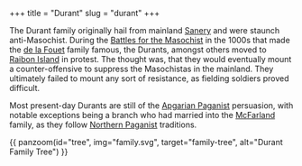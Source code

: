 +++
title = "Durant"
slug = "durant"
+++

The Durant family originally hail from mainland [Sanery](@/locations/sanery.md)
and were staunch anti-Masochist. During the [Battles for the Masochist](@/events/battles-for-the-masochist.md) in the 1000s that made the [de la Fouet](@/families/de-la-fouet.md) 
family famous, the Durants, amongst others moved to 
[Raibon Island](@/locations/raibon-island.md) in protest. The thought was, that
they would eventually mount a counter-offensive to suppress the Masochistas in 
the mainland. They ultimately failed to mount any sort of resistance, as fielding
soldiers proved difficult.

Most present-day Durants are still of the [Apgarian Paganist](@/religions/apgarian-paganism.md) persuasion, with notable exceptions being a branch who
had married into the [McFarland](@/families/mcfarland/index.md) family, as they follow 
[Northern Paganist](@/religions/northern-paganism.md) traditions.

{{ panzoom(id="tree", img="family.svg", target="family-tree", alt="Durant Family Tree") }}